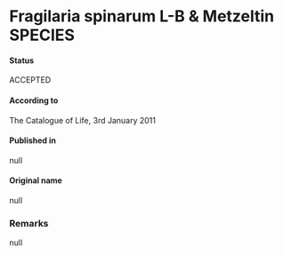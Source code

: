 Fragilaria spinarum L-B & Metzeltin SPECIES
=======

#### Status
ACCEPTED

#### According to
The Catalogue of Life, 3rd January 2011

#### Published in
null

#### Original name
null

### Remarks
null